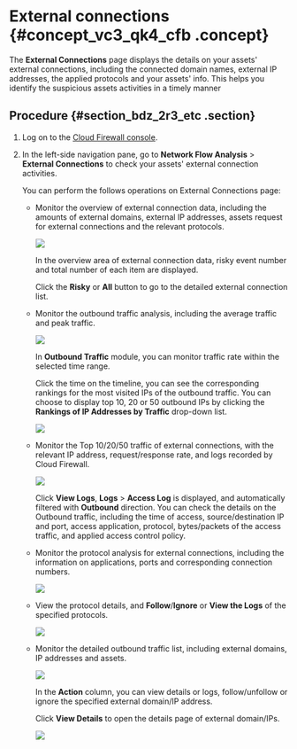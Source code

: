 # External connections {#concept_vc3_qk4_cfb .concept}

The **External Connections** page displays the details on your assets' external connections, including the connected domain names, external IP addresses, the applied protocols and your assets' info. This helps you identify the suspicious assets activities in a timely manner

## Procedure {#section_bdz_2r3_etc .section}

1.  Log on to the [Cloud Firewall console](https://yundun.console.aliyun.com/?p=cfwnext#/overview).
2.  In the left-side navigation pane, go to **Network Flow Analysis** \> **External Connections** to check your assets' external connection activities.

    You can perform the follows operations on External Connections page:

    -   Monitor the overview of external connection data, including the amounts of external domains, external IP addresses, assets request for external connections and the relevant protocols.

        ![](http://static-aliyun-doc.oss-cn-hangzhou.aliyuncs.com/assets/img/21268/155645313345821_en-US.png)

        In the overview area of external connection data, risky event number and total number of each item are displayed.

        Click the **Risky** or **All** button to go to the detailed external connection list.

    -   Monitor the outbound traffic analysis, including the average traffic and peak traffic.

        ![](http://static-aliyun-doc.oss-cn-hangzhou.aliyuncs.com/assets/img/21268/155645313345822_en-US.png)

        In **Outbound Traffic** module, you can monitor traffic rate within the selected time range.

        Click the time on the timeline, you can see the corresponding rankings for the most visited IPs of the outbound traffic. You can choose to display top 10, 20 or 50 outbound IPs by clicking the **Rankings of IP Addresses by Traffic** drop-down list.

        ![](http://static-aliyun-doc.oss-cn-hangzhou.aliyuncs.com/assets/img/21268/155645313345823_en-US.png)

    -   Monitor the Top 10/20/50 traffic of external connections, with the relevant IP address, request/response rate, and logs recorded by Cloud Firewall.

        ![](http://static-aliyun-doc.oss-cn-hangzhou.aliyuncs.com/assets/img/21268/155645313345824_en-US.png)

        Click **View Logs**, **Logs** \> **Access Log** is displayed, and automatically filtered with **Outbound** direction. You can check the details on the Outbound traffic, including the time of access, source/destination IP and port, access application, protocol, bytes/packets of the access traffic, and applied access control policy.

    -   Monitor the protocol analysis for external connections, including the information on applications, ports and corresponding connection numbers.

        ![](http://static-aliyun-doc.oss-cn-hangzhou.aliyuncs.com/assets/img/64123/155645313345705_en-US.png)

    -   View the protocol details, and **Follow**/**Ignore** or **View the Logs** of the specified protocols.

        ![](http://static-aliyun-doc.oss-cn-hangzhou.aliyuncs.com/assets/img/64123/155645313345705_en-US.png)

    -   Monitor the detailed outbound traffic list, including external domains, IP addresses and assets.

        ![](http://static-aliyun-doc.oss-cn-hangzhou.aliyuncs.com/assets/img/64123/155645313345699_en-US.png)

        In the **Action** column, you can view details or logs, follow/unfollow or ignore the specified external domain/IP address.

        Click **View Details** to open the details page of external domain/IPs.

        ![](http://static-aliyun-doc.oss-cn-hangzhou.aliyuncs.com/assets/img/64123/155645313445701_en-US.png)


